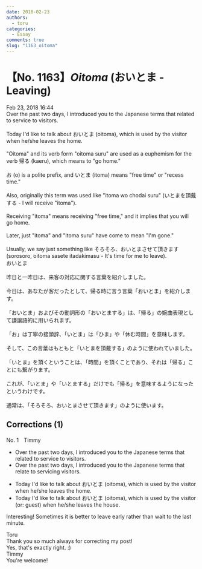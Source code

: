 ```yaml
---
date: 2018-02-23
authors:
  - toru
categories:
  - Essay
comments: true
slug: "1163_oitoma"
---
```


# 【No. 1163】<strong><em>Oitoma</em></strong> (おいとま - Leaving)
<div class="date">Feb 23, 2018 16:44</div>
<div id="post"><div id="body_show_ori">
Over the past two days, I introduced you to the Japanese terms that related to service to visitors.<br/><br/>Today I'd like to talk about おいとま (oitoma), which is used by the visitor when he/she leaves the home.<br/><br/>"Oitoma" and its verb form "oitoma suru" are used as a euphemism for the verb 帰る (kaeru), which means to "go home."<br/><br/>お (o) is a polite prefix, and いとま (itoma) means "free time" or "recess time."<br/><br/>Also, originally this term was used like "itoma wo chodai suru" (いとまを頂戴する - I will receive "itoma").<br/><br/>Receiving "itoma" means receiving "free time," and it implies that you will go home.<br/><br/>Later, just "itoma" and "itoma suru" have come to mean "I'm gone."<br/><br/>Usually, we say just something like そろそろ、おいとまさせて頂きます (sorosoro, oitoma sasete itadakimasu - It's time for me to leave).
</div></div>

<!-- more -->

<div id="post_ja"><div id="body_show_mo">
おいとま<br/><br/>昨日と一昨日は、来客の対応に関する言葉を紹介しました。<br/><br/>今日は、あなたが客だったとして、帰る時に言う言葉「おいとま」を紹介します。<br/><br/>「おいとま」およびその動詞形の「おいとまする」は、「帰る」の婉曲表現として謙譲語的に用いられます。<br/><br/>「お」は丁寧の接頭辞、「いとま」は「ひま」や「休む時間」を意味します。<br/><br/>そして、この言葉はもともと「いとまを頂戴する」のように使われていました。<br/><br/>「いとま」を頂くということは、「時間」を頂くことであり、それは「帰る」ことにも繋がります。<br/><br/>これが、「いとま」や「いとまする」だけでも「帰る」を意味するようになったというわけです。<br/><br/>通常は、「そろそろ、おいとまさせて頂きます」のように使います。
</div></div>

## Corrections (1)
<div id="block"><div class="first_name"> No. 1　<span class="just_name">Timmy</span></div><div id="block2">
<ul class="correction_field">
<li class="incorrect">Over the past two days, I introduced you to the Japanese terms that related to service to visitors.</li>
<li class="corrected correct">
Over the past two days, I introduced you to the Japanese terms that relate to servic<span class="f_blue">ing</span> visitors.
</li>
</ul>
<ul class="correction_field">
<li class="incorrect">Today I'd like to talk about おいとま (oitoma), which is used by the visitor when he/she leaves the home.</li>
<li class="corrected correct">
Today I'd like to talk about おいとま (oitoma), which is used by the visitor (or: <span class="f_blue">guest</span>) when he/she leaves the ho<span class="f_blue">use</span>.
</li>
</ul>
<p class="comment_small">
 Interesting! Sometimes it is better to leave early rather than wait to the last minute.
</p>

</div><div class="name"><span class="just_name">Toru</span><br>
Thank you so much always for correcting my post!<br/>Yes, that's exactly right. :)
</div>
<div class="name"><span class="just_name">Timmy</span><br>
You're welcome!
</div>
</div>
